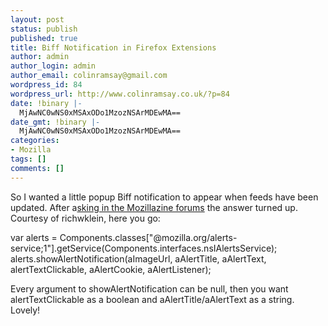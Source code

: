 ```yaml
---
layout: post
status: publish
published: true
title: Biff Notification in Firefox Extensions
author: admin
author_login: admin
author_email: colinramsay@gmail.com
wordpress_id: 84
wordpress_url: http://www.colinramsay.co.uk/?p=84
date: !binary |-
  MjAwNC0wNS0xMSAxODo1MzozNSArMDEwMA==
date_gmt: !binary |-
  MjAwNC0wNS0xMSAxODo1MzozNSArMDEwMA==
categories:
- Mozilla
tags: []
comments: []
---
```

<p>So I wanted a little popup Biff notification to appear when feeds have been updated. After a<a href="http://forums.mozillazine.org/viewtopic.php?t=75893" title="Mozillazine">sking in the Mozillazine forums</a> the answer turned up. Courtesy of richwklein, here you go:</p>
<p>var alerts = Components.classes["@mozilla.org/alerts-service;1"].getService(Components.interfaces.nsIAlertsService);<br />
alerts.showAlertNotification(aImageUrl, aAlertTitle, aAlertText, alertTextClickable, aAlertCookie, aAlertListener);</p>
<p>Every argument to showAlertNotification can be null, then you want alertTextClickable as a boolean and aAlertTitle/aAlertText as a string. Lovely!</p>
